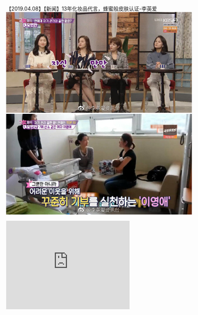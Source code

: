 【2019.04.08】【新闻】13年化妆品代言，蜂蜜般皮肤认证-李英爱           
![pic](./1.jpg)       
![pic](./2.jpg)      
<div class="embed-container">
  <iframe
      src="https://video.h5.weibo.cn/1034:4359661735067020/4359662646217664"
      width="335"
      height="240"
      frameborder="0"
      allowfullscreen="">
  </iframe>
</div>         


